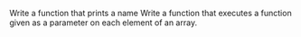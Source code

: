 Write a function that prints a name
Write a function that executes a function given as a parameter on each element of an array.
